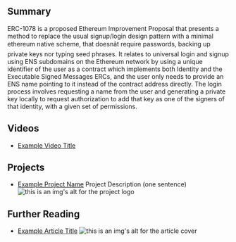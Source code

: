## Summary

ERC-1078 is a proposed Ethereum Improvement Proposal that presents a method to replace the usual signup/login design pattern with a minimal ethereum native scheme, that doesnât require passwords, backing up private keys nor typing seed phrases. It relates to universal login and signup using ENS subdomains on the Ethereum network by using a unique identifier of the user as a contract which implements both Identity and the Executable Signed Messages ERCs, and the user only needs to provide an ENS name pointing to it instead of the contract address directly. The login process involves requesting a name from the user and generating a private key locally to request authorization to add that key as one of the signers of that identity, with a given set of permissions.

## Videos

- [Example Video Title](https://www.youtube.com/watch?v=TDGq4aeevgY)

## Projects

- [Example Project Name](https://xxxx.xxx/xxxxx) Project Description (one sentence) ![this is an img's alt for the project logo](https://xxxx.xxx/project-logo.xxx)

## Further Reading

- [Example Article Title](https://xxxx.xxx/xxxxx) ![this is an img's alt for the article cover](https://xxxx.xxx/article-cover.xxx)
